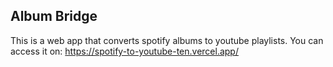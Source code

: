 
## Album Bridge

This is a web app that converts spotify albums to youtube playlists. You can access it on: https://spotify-to-youtube-ten.vercel.app/

